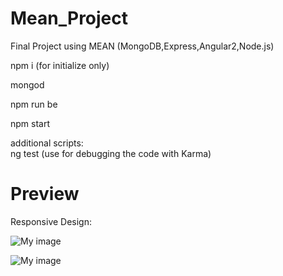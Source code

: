 # Mean_Project
Final Project using MEAN (MongoDB,Express,Angular2,Node.js)

npm i (for initialize only)

mongod

npm run be

npm start

additional scripts:       
ng test (use for debugging the code with Karma)

# Preview

Responsive Design:

![My image](http://i65.tinypic.com/nb820z.png)

![My image](http://i66.tinypic.com/2rrxf92.png)


